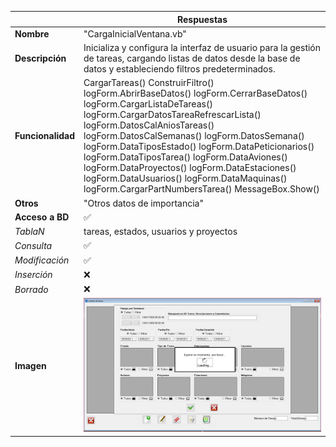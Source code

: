 |                   | **Respuestas**                          |
|-------------------|-----------------------------------------|
|**Nombre**         | "CargaInicialVentana.vb"     |
|**Descripción**    | Inicializa y configura la interfaz de usuario para la gestión de tareas, cargando listas de datos desde la base de datos y estableciendo filtros predeterminados.   |
|**Funcionalidad**  | CargarTareas() ConstruirFiltro() logForm.AbrirBaseDatos() logForm.CerrarBaseDatos() logForm.CargarListaDeTareas() logForm.CargarDatosTareaRefrescarLista() logForm.DatosCalAniosTareas() logForm.DatosCalSemanas() logForm.DatosSemana() logForm.DataTiposEstado() logForm.DataPeticionarios() logForm.DataTiposTarea() logForm.DataAviones() logForm.DataProyectos() logForm.DataEstaciones() logForm.DataUsuarios() logForm.DataMaquinas() logForm.CargarPartNumbersTarea() MessageBox.Show()|
|**Otros**          | "Otros datos de importancia"            |
|**Acceso a BD**    | ✅ |
|*TablaN*           |  tareas, estados, usuarios y proyectos |
|*Consulta*         | ✅ |
|*Modificación*     | ✅ |
|*Inserción*        | ❌ |
|*Borrado*          | ❌ |
|**Imagen**           | ![Nombre_Imagen](Capturas/ListarTareas.PNG)|

